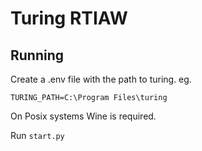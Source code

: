 # Turing RTIAW

## Running

Create a .env file with the path to turing. eg.

```dotenv
TURING_PATH=C:\Program Files\turing
```

On Posix systems Wine is required.

Run `start.py`
